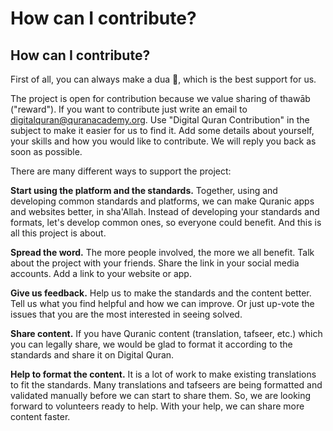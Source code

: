 # How can I contribute?

## How can I contribute?

First of all, you can always make a dua 🤲, which is the best support for us. 

The project is open for contribution because we value sharing of thawāb \("reward"\). If you want to contribute just write an email to [digitalquran@quranacademy.org](mailto:digitalquran@quranacademy.org). Use "Digital Quran Contribution" in the subject to make it easier for us to find it. Add some details about yourself, your skills and how you would like to contribute. We will reply you back as soon as possible.

There are many different ways to support the project:

**Start using the platform and the standards.** Together, using and developing common standards and platforms, we can make Quranic apps and websites better, in sha'Allah. Instead of developing your standards and formats, let's develop common ones, so everyone could benefit. And this is all this project is about.

**Spread the word.** The more people involved, the more we all benefit. Talk about the project with your friends. Share the link in your social media accounts. Add a link to your website or app.

**Give us feedback.** Help us to make the standards and the content better. Tell us what you find helpful and how we can improve. Or just up-vote the issues that you are the most interested in seeing solved.

**Share content.** If you have Quranic content \(translation, tafseer, etc.\) which you can legally share, we would be glad to format it according to the standards and share it on Digital Quran.

**Help to format the content.** It is a lot of work to make existing translations to fit the standards. Many translations and tafseers are being formatted and validated manually before we can start to share them. So, we are looking forward to volunteers ready to help. With your help, we can share more content faster.

